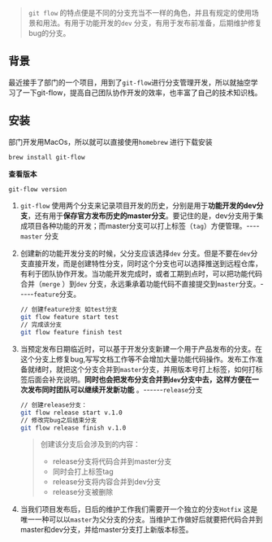 > `git flow` 的特点便是不同的分支充当不一样的角色，并且有规定的使用场景和用法。有用于功能开发的`dev` 分支，有用于发布前准备，后期维护修复bug的分支。

## 背景

最近接手了部门的一个项目，用到了`git-flow`进行分支管理开发，所以就抽空学习了一下git-flow，提高自己团队协作开发的效率，也丰富了自己的技术知识栈。

## 安装

部门开发用MacOs，所以就可以直接使用`homebrew`	进行下载安装

```bash
brew install git-flow
```

**查看版本**

```bash
git-flow version
```

1. `git-flow` 使用两个分支来记录项目开发的历史，分别是用于**功能开发的dev分支**，还有用于**保存官方发布历史的master分支**。要记住的是，dev分支用于集成项目各种功能的开发；而master分支可以打上标签（`tag`）方便管理。----`master` 分支

2. 创建新的功能开发分支的时候，父分支应该选择`dev` 分支。但是不要在`dev`分支直接开发，而是创建特性分支，同时这个分支也可以选择推送到远程仓库，有利于团队协作开发。当功能开发完成时，或者工期到点时，可以把功能代码合并（`merge` ）到`dev` 分支，永远秉承着功能代码不直接提交到`master`分支。-----`feature`分支。

   ```bash
   // 创建feature分支 如test分支
   git flow feature start test
   // 完成该分支
   git flow feature finish test
   ```

3. 当预定发布日期临近时，可以基于开发分支新建一个用于产品发布的分支。在这个分支上修复bug,写写文档工作等不会增加大量功能代码操作。发布工作准备就绪时，就把这个分支合并到`master`分支，并用版本号打上标签，如何打标签后面会补充说明。**同时也会把发布分支合并到`dev`分支中去，这样方便在一次发布同时团队可以继续开发新功能** 。------`release`分支

   ```bash
   // 创建release分支：
   git flow release start v.1.0
   // 修改完bug之后结束分支
   git flow release finish v.1.0
   ```

   > 创建该分支后会涉及到的内容：
   >
   > - release分支将代码合并到master分支
   > - 同时会打上标签tag
   > - release分支将内容合并到dev分支
   > - release分支被删除

   

4. 当我们项目发布后，日后的维护工作我们需要开一个独立的分支`Hotfix` 这是唯一一种可以以`master`为父分支的分支。当维护工作做好后就要把代码合并到master和dev分支，并给master分支打上新版本标签。

